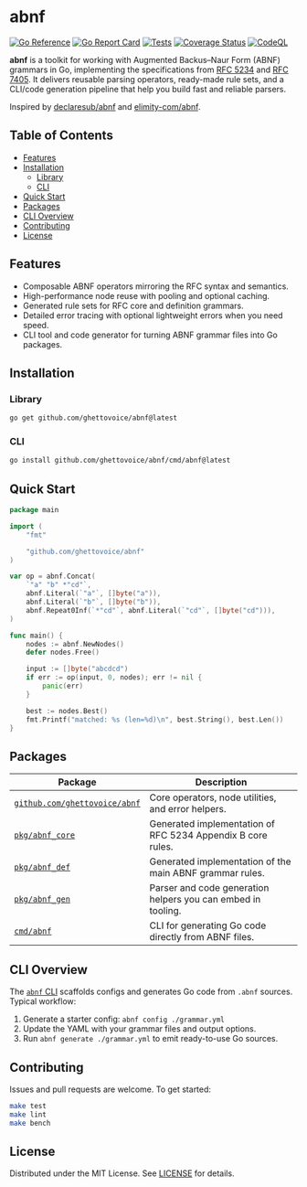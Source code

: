 # abnf

[![Go Reference](https://pkg.go.dev/badge/github.com/ghettovoice/abnf.svg)](https://pkg.go.dev/github.com/ghettovoice/abnf)
[![Go Report Card](https://goreportcard.com/badge/github.com/ghettovoice/abnf)](https://goreportcard.com/report/github.com/ghettovoice/abnf)
[![Tests](https://github.com/ghettovoice/abnf/actions/workflows/test.yml/badge.svg)](https://github.com/ghettovoice/abnf/actions/workflows/test.yml)
[![Coverage Status](https://coveralls.io/repos/github/ghettovoice/abnf/badge.svg?branch=master)](https://coveralls.io/github/ghettovoice/abnf?branch=master)
[![CodeQL](https://github.com/ghettovoice/abnf/actions/workflows/github-code-scanning/codeql/badge.svg)](https://github.com/ghettovoice/abnf/actions/workflows/github-code-scanning/codeql)

**abnf** is a toolkit for working with Augmented Backus–Naur Form (ABNF) grammars in Go, implementing the specifications from [RFC 5234](https://www.rfc-editor.org/rfc/rfc5234) and [RFC 7405](https://www.rfc-editor.org/rfc/rfc7405). It delivers reusable parsing operators, ready-made rule sets, and a CLI/code generation pipeline that help you build fast and reliable parsers.

Inspired by [declaresub/abnf](https://github.com/declaresub/abnf) and [elimity-com/abnf](https://github.com/elimity-com/abnf).

## Table of Contents

- [Features](#features)
- [Installation](#installation)
  - [Library](#library)
  - [CLI](#cli)
- [Quick Start](#quick-start)
- [Packages](#packages)
- [CLI Overview](#cli-overview)
- [Contributing](#contributing)
- [License](#license)

## Features

- Composable ABNF operators mirroring the RFC syntax and semantics.
- High-performance node reuse with pooling and optional caching.
- Generated rule sets for RFC core and definition grammars.
- Detailed error tracing with optional lightweight errors when you need speed.
- CLI tool and code generator for turning ABNF grammar files into Go packages.

## Installation

### Library

```bash
go get github.com/ghettovoice/abnf@latest
```

### CLI

```bash
go install github.com/ghettovoice/abnf/cmd/abnf@latest
```

## Quick Start

```go
package main

import (
    "fmt"

    "github.com/ghettovoice/abnf"
)

var op = abnf.Concat(
    `"a" "b" *"cd"`,
    abnf.Literal(`"a"`, []byte("a")),
    abnf.Literal(`"b"`, []byte("b")),
    abnf.Repeat0Inf(`*"cd"`, abnf.Literal(`"cd"`, []byte("cd"))),
)

func main() {
    nodes := abnf.NewNodes()
    defer nodes.Free()

    input := []byte("abcdcd")
    if err := op(input, 0, nodes); err != nil {
        panic(err)
    }

    best := nodes.Best()
    fmt.Printf("matched: %s (len=%d)\n", best.String(), best.Len())
}
```

## Packages

| Package | Description |
|---------|-------------|
| [`github.com/ghettovoice/abnf`](https://pkg.go.dev/github.com/ghettovoice/abnf) | Core operators, node utilities, and error helpers. |
| [`pkg/abnf_core`](./pkg/abnf_core) | Generated implementation of RFC 5234 Appendix B core rules. |
| [`pkg/abnf_def`](./pkg/abnf_def) | Generated implementation of the main ABNF grammar rules. |
| [`pkg/abnf_gen`](./pkg/abnf_gen) | Parser and code generation helpers you can embed in tooling. |
| [`cmd/abnf`](./cmd/abnf) | CLI for generating Go code directly from ABNF files. |

## CLI Overview

The [`abnf` CLI](./cmd/abnf/README.md) scaffolds configs and generates Go code from `.abnf` sources. Typical workflow:

1. Generate a starter config: `abnf config ./grammar.yml`
2. Update the YAML with your grammar files and output options.
3. Run `abnf generate ./grammar.yml` to emit ready-to-use Go sources.

## Contributing

Issues and pull requests are welcome. To get started:

```bash
make test
make lint
make bench
```

## License

Distributed under the MIT License. See [LICENSE](./LICENSE) for details.
